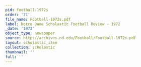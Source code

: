 ```yaml
---
pid: football-1972s
order: '71'
file_name: Football-1972s.pdf
label: Notre Dame Scholastic Football Review - 1972
_date: '1972'
object_type: newspaper
source: http://archives.nd.edu/Football/Football-1972s.pdf
layout: scholastic_item
collection: scholastic
thumbnail: ''
full: ''
---
```

